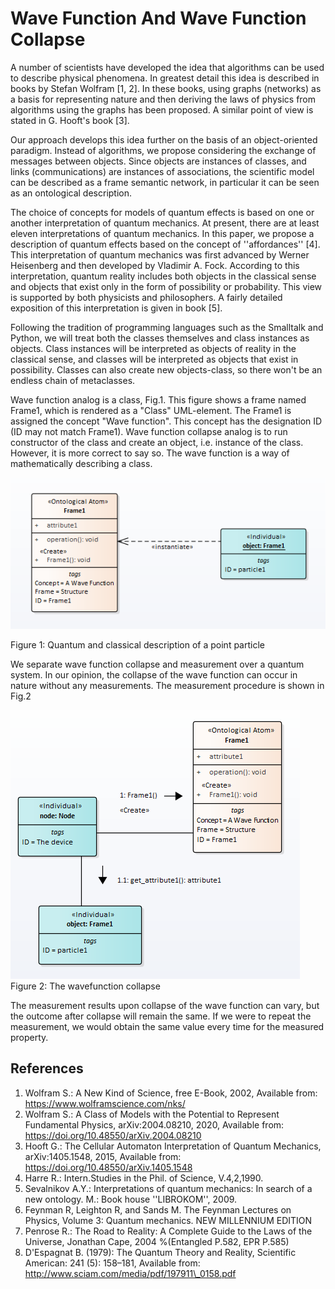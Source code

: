 # Wave Function And Wave Function Collapse
A number of scientists have developed the idea that algorithms can be used to describe physical phenomena. In greatest detail this idea is described in books by Stefan Wolfram [1, 2]. In these books, using graphs (networks) as a basis for representing nature and then deriving the laws of physics from algorithms using the graphs has been proposed. A similar point of view is stated in G. Hooft's book [3].  
  
Our approach develops this idea further on the basis of an object-oriented paradigm. Instead of algorithms, we propose considering the exchange of messages between objects. Since objects are instances of classes, and links (communications) are instances of associations, the scientific model can be described as a frame semantic network, in particular it can be seen as an ontological description.  

The choice of concepts for models of quantum effects is based on one or another interpretation of quantum mechanics. At present, there are at least eleven interpretations of quantum mechanics. In this paper, we propose a description of quantum effects based on the concept of ''affordances'' [4]. This interpretation of quantum mechanics was first advanced by Werner Heisenberg and then developed by Vladimir A. Fock. According to this interpretation, quantum reality includes both objects in the classical sense and objects that exist only in the form of possibility or probability. This view is supported by both physicists and philosophers. A fairly detailed exposition of this interpretation is given in book [5].  

Following the tradition of programming languages such as the Smalltalk and  Python, we will treat both the classes themselves and class instances as objects. Class instances will be interpreted as objects of reality in the classical sense, and classes will be interpreted as objects that exist in possibility. Classes can also create new objects-class, so there won't be an endless chain of metaclasses.  
  
Wave function analog is a class, Fig.1.  This figure shows a frame named Frame1, which is rendered as a "Class" UML-element. The Frame1 is assigned the concept "Wave function". This concept has the designation ID (ID may not match Frame1). Wave function collapse analog is to run constructor of the class and create an object, i.e. instance of the class.  
However, it is more correct to say so. The wave function is a way of mathematically describing a class.   

![Image](colapse1.png)  

Figure 1: Quantum and classical description of a point particle


We separate wave function collapse and measurement over a quantum system. In our opinion, the collapse of the wave function can occur in nature without any measurements.
The measurement procedure is shown in Fig.2  

![Image](colapse2.png)  
Figure 2: The wavefunction collapse  


The measurement results upon collapse of the wave function can vary, but the outcome after collapse will remain the same. If we were to repeat the measurement, we would obtain the same value every time for the measured property.  

## References  
1. Wolfram S.: A New Kind of Science, free E-Book, 2002, 
Available from: https://www.wolframscience.com/nks/
2. Wolfram S.: A Class of Models with the Potential to Represent Fundamental Physics, arXiv:2004.08210, 2020, Available from: 
https://doi.org/10.48550/arXiv.2004.08210
3. Hooft G.: The Cellular Automaton Interpretation of Quantum Mechanics, arXiv:1405.1548, 2015, Available from: 
https://doi.org/10.48550/arXiv.1405.1548
4. Harre R.: Intern.Studies in the Phil. of Science, V.4,2,1990.
5. Sevalnikov A.Y.: Interpretations of quantum mechanics: In search of a new ontology. M.: Book house ''LIBROKOM'', 2009.
6. Feynman R, Leighton R, and Sands M. The Feynman Lectures on Physics, Volume 3: Quantum mechanics. NEW MILLENNIUM EDITION
7. Penrose R.: The Road to Reality: A Complete Guide to the Laws of the Universe, 	Jonathan Cape, 2004 %(Entangled P.582, EPR P.585)
8. D'Espagnat B. (1979): The Quantum Theory and Reality, Scientific American: 241 (5): 158–181, Available from: http://www.sciam.com/media/pdf/197911\_0158.pdf

